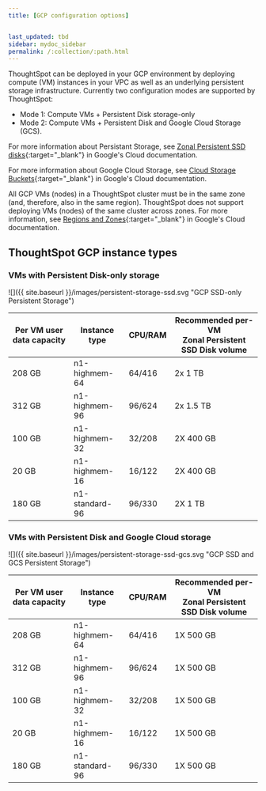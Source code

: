 ```yaml
---
title: [GCP configuration options]


last_updated: tbd
sidebar: mydoc_sidebar
permalink: /:collection/:path.html
---
```

ThoughtSpot can be deployed in your GCP environment by deploying compute (VM) instances in your VPC as well as an underlying persistent storage infrastructure. Currently two configuration modes are supported by ThoughtSpot:
- Mode 1: Compute VMs + Persistent Disk storage-only
- Mode 2: Compute VMs + Persistent Disk and Google Cloud Storage (GCS).

For more information about Persistant Storage, see [Zonal Persistent SSD disks](https://cloud.google.com/compute/docs/disks/#pdspecs){:target="_blank"} in Google's Cloud documentation.

For more information about Google Cloud Storage, see [Cloud Storage Buckets](https://cloud.google.com/compute/docs/disks/#gcsbuckets){:target="_blank"} in Google's Cloud documentation.

All GCP VMs (nodes) in a ThoughtSpot cluster must be in the same zone
(and, therefore, also in the same region). ThoughtSpot does not support deploying VMs (nodes) of the same cluster across zones. For more information, see [Regions and Zones](https://cloud.google.com/compute/docs/regions-zones/){:target="_blank"} in Google's Cloud documentation.

## ThoughtSpot GCP instance types

### VMs with Persistent Disk-only storage

![]({{ site.baseurl }}/images/persistent-storage-ssd.svg "GCP SSD-only Persistent Storage")

| Per VM user data capacity | Instance type | CPU/RAM | Recommended per-VM <br>Zonal Persistent SSD Disk volume |
| --- | --- | --- |--- |
| 208 GB | n1-highmem-64 | 64/416 | 2x 1 TB |
| 312 GB | n1-highmem-96 | 96/624 | 2x 1.5 TB |
| 100 GB | n1-highmem-32 | 32/208 | 2X 400 GB |
| 20 GB | n1-highmem-16 | 16/122 | 2X 400 GB |
| 180 GB | n1-standard-96 | 96/330 | 2X 1 TB |

### VMs with Persistent Disk and Google Cloud storage

![]({{ site.baseurl }}/images/persistent-storage-ssd-gcs.svg "GCP SSD and GCS Persistent Storage")

| Per VM user data capacity | Instance type | CPU/RAM | Recommended per-VM <br>Zonal Persistent SSD Disk volume |
| --- | --- | --- |--- |
| 208 GB | n1-highmem-64 | 64/416 | 1X 500 GB |
| 312 GB | n1-highmem-96 | 96/624 | 1X 500 GB |
| 100 GB | n1-highmem-32 | 32/208 | 1X 500 GB |
| 20 GB | n1-highmem-16 | 16/122 | 1X 500 GB |
| 180 GB | n1-standard-96 | 96/330 | 1X 500 GB |    
